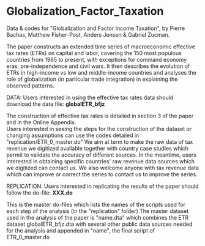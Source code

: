 # Globalization_Factor_Taxation
Data & codes for "Globalization and Factor Income Taxation", by Pierre Bachas, Matthew Fisher-Post, Anders Jensen & Gabriel Zucman.

The paper constructs an extended time series of macroeconomic effective tax rates (ETRs) on capital and labor, covering the 150 most populous countries from 1965 to present, with exceptions for command economy eras, pre-independence and civil wars. It then describes the evolution of ETRs in high-income vs low and middle-income countries and analyses the role of globalization (in particular trade integration) in explaining the observed patterns. 

DATA: Users interested in using the effective tax rates data should download the data file: **globalETR_bfjz**

The construction of effective tax rates is detailed in section 3 of the paper and in the Online Appendix.  
Users interested in seeing the steps for the construction of the dataset or changing assumptions can use the codes detailed in "replication/ETR_0_master.do" 
We aim at term to make the raw data of tax revenue we digitized available together with country case studies which permit to validate the accuracy of different sources. In the meantime, users interested in obtaining specific countries' raw revenue data sources which we digitized can contact us. 
We also welcome anyone with tax revenue data which can improve or correct the series to contact us to improve the series. 

REPLICATION: Users interested in replicating the results of the paper should follow the do-file: **XXX.do**

This is the master do-files which lists the names of the scripts used for each step of the analysis (in the "replication" folder) 
The master dataset used in the analysis of the paper is "name.dta" which combines the ETR dataset globalETR_bfjz.dta with several other public data sources needed for the analysis and appended in "name", the final script of ETR_0_master.do 






